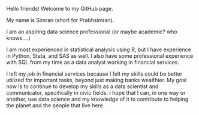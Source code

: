 Hello friends! Welcome to my GitHub page.

My name is Simran (short for Prabhsimran).

I am an aspiring data science professional (or maybe academic? who knows....)

I am most experienced in statistical analysis using R, but I have experience in Python, Stata, and SAS as well.
I also have some professional experience with SQL from my time as a data analyst working in financial services.

I left my job in financial services because I felt my skills could be better utilized for important tasks, beyond just making banks wealthier.
My goal now is to continue to develop my skills as a data scientist and communicator, specifically in civic fields.
I hope that I can, in one way or another, use data science and my knowledge of it to contribute to helping the planet and the people that live here.
